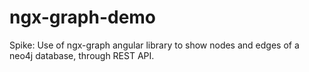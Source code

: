 # ngx-graph-demo
Spike: Use of ngx-graph angular library to show nodes and edges of a neo4j database, through REST API.
